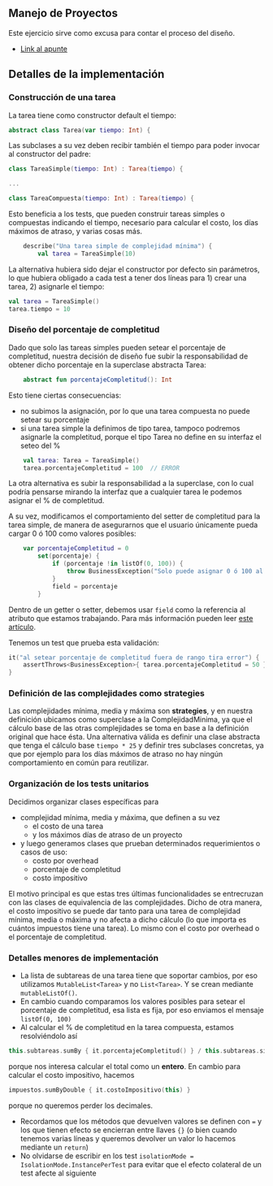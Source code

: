 
## Manejo de Proyectos


Este ejercicio sirve como excusa para contar el proceso del diseño.

- [Link al apunte](https://docs.google.com/document/d/1yHzmqlJLFNwRGucz4wJgZmeq1zYddNgfQ6G1KcqRhdk/edit#)

## Detalles de la implementación

### Construcción de una tarea

La tarea tiene como constructor default el tiempo:

```kt
abstract class Tarea(var tiempo: Int) {
```

Las subclases a su vez deben recibir también el tiempo para poder invocar al constructor del padre:

```kt
class TareaSimple(tiempo: Int) : Tarea(tiempo) {

...

class TareaCompuesta(tiempo: Int) : Tarea(tiempo) {
```

Esto beneficia a los tests, que pueden construir tareas simples o compuestas indicando el tiempo, necesario para calcular el costo, los días máximos de atraso, y varias cosas más.

```kt
    describe("Una tarea simple de complejidad mínima") {
        val tarea = TareaSimple(10)
```

La alternativa hubiera sido dejar el constructor por defecto sin parámetros, lo que hubiera obligado a cada test a tener dos líneas para 1) crear una tarea, 2) asignarle el tiempo:

```kt
val tarea = TareaSimple()
tarea.tiempo = 10
```

### Diseño del porcentaje de completitud

Dado que solo las tareas simples pueden setear el porcentaje de completitud, nuestra decisión de diseño fue subir la responsabilidad de obtener dicho porcentaje en la superclase abstracta Tarea:

```kt
    abstract fun porcentajeCompletitud(): Int
```

Esto tiene ciertas consecuencias:

- no subimos la asignación, por lo que una tarea compuesta no puede setear su porcentaje
- si una tarea simple la definimos de tipo tarea, tampoco podremos asignarle la completitud, porque el tipo Tarea no define en su interfaz el seteo del %

```kt
    val tarea: Tarea = TareaSimple()
    tarea.porcentajeCompletitud = 100  // ERROR
```

La otra alternativa es subir la responsabilidad a la superclase, con lo cual podría pensarse mirando la interfaz que a cualquier tarea le podemos asignar el % de completitud.

A su vez, modificamos el comportamiento del setter de completitud para la tarea simple, de manera de asegurarnos que el usuario únicamente pueda cargar 0 ó 100 como valores posibles:

```kt
    var porcentajeCompletitud = 0
        set(porcentaje) {
            if (porcentaje !in listOf(0, 100)) {
                throw BusinessException("Solo puede asignar 0 ó 100 al % de completitud")
            }
            field = porcentaje
        }
```

Dentro de un getter o setter, debemos usar `field` como la referencia al atributo que estamos trabajando. Para más información pueden leer [este artículo](https://www.baeldung.com/kotlin/getters-setters).

Tenemos un test que prueba esta validación:

```kt
it("al setear porcentaje de completitud fuera de rango tira error") {
    assertThrows<BusinessException>{ tarea.porcentajeCompletitud = 50 }
}
```

### Definición de las complejidades como strategies

Las complejidades mínima, media y máxima son **strategies**, y en nuestra definición ubicamos como superclase a la ComplejidadMinima, ya que el cálculo base de las otras complejidades se toma en base a la definición original que hace ésta. Una alternativa válida es definir una clase abstracta que tenga el cálculo base `tiempo * 25` y definir tres subclases concretas, ya que por ejemplo para los días máximos de atraso no hay ningún comportamiento en común para reutilizar.

### Organización de los tests unitarios

Decidimos organizar clases específicas para

- complejidad mínima, media y máxima, que definen a su vez
  - el costo de una tarea
  - y los máximos días de atraso de un proyecto
- y luego generamos clases que prueban determinados requerimientos o casos de uso:
  - costo por overhead
  - porcentaje de completitud
  - costo impositivo

El motivo principal es que estas tres últimas funcionalidades se entrecruzan con las clases de equivalencia de las complejidades. Dicho de otra manera, el costo impositivo se puede dar tanto para una tarea de complejidad mínima, media o máxima y no afecta a dicho cálculo (lo que importa es cuántos impuestos tiene una tarea). Lo mismo con el costo por overhead o el porcentaje de completitud. 

### Detalles menores de implementación

- La lista de subtareas de una tarea tiene que soportar cambios, por eso utilizamos `MutableList<Tarea>` y no `List<Tarea>`. Y se crean mediante `mutableListOf()`.
- En cambio cuando comparamos los valores posibles para setear el porcentaje de completitud, esa lista es fija, por eso enviamos el mensaje `listOf(0, 100)`
- Al calcular el % de completitud en la tarea compuesta, estamos resolviéndolo así 
  
```kt
this.subtareas.sumBy { it.porcentajeCompletitud() } / this.subtareas.size
```

porque nos interesa calcular el total como un **entero**. En cambio para calcular el costo impositivo, hacemos

```kt
impuestos.sumByDouble { it.costoImpositivo(this) }
```

porque no queremos perder los decimales.

- Recordamos que los métodos que devuelven valores se definen con `=` y los que tienen efecto se encierran entre llaves `{}` (o bien cuando tenemos varias líneas y queremos devolver un valor lo hacemos mediante un `return`)
- No olvidarse de escribir en los test `isolationMode = IsolationMode.InstancePerTest` para evitar que el efecto colateral de un test afecte al siguiente